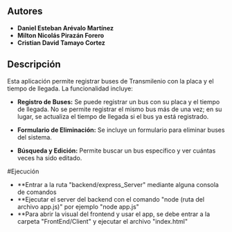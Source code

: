 ## Autores

- **Daniel Esteban Arévalo Martínez**
- **Milton Nicolás Pirazán Forero**
- **Cristian David Tamayo Cortez**

## Descripción

Esta aplicación permite registrar buses de Transmilenio con la placa y el tiempo de llegada. La funcionalidad incluye:

- **Registro de Buses:** Se puede registrar un bus con su placa y el tiempo de llegada. No se permite registrar el mismo bus más de una vez; en su lugar, se actualiza el tiempo de llegada si el bus ya está registrado.
  
- **Formulario de Eliminación:** Se incluye un formulario para eliminar buses del sistema.

- **Búsqueda y Edición:** Permite buscar un bus específico y ver cuántas veces ha sido editado.

#Ejecución
- **Entrar a la ruta "backend/express_Server" mediante alguna consola de comandos
- **Ejecutar el server del backend con el comando "node (ruta del archivo app.js)" por ejemplo "node app.js"
- **Para abrir la visual del frontend y usar el app, se debe entrar a la carpeta "FrontEnd/Client" y ejecutar el archivo "index.html"

